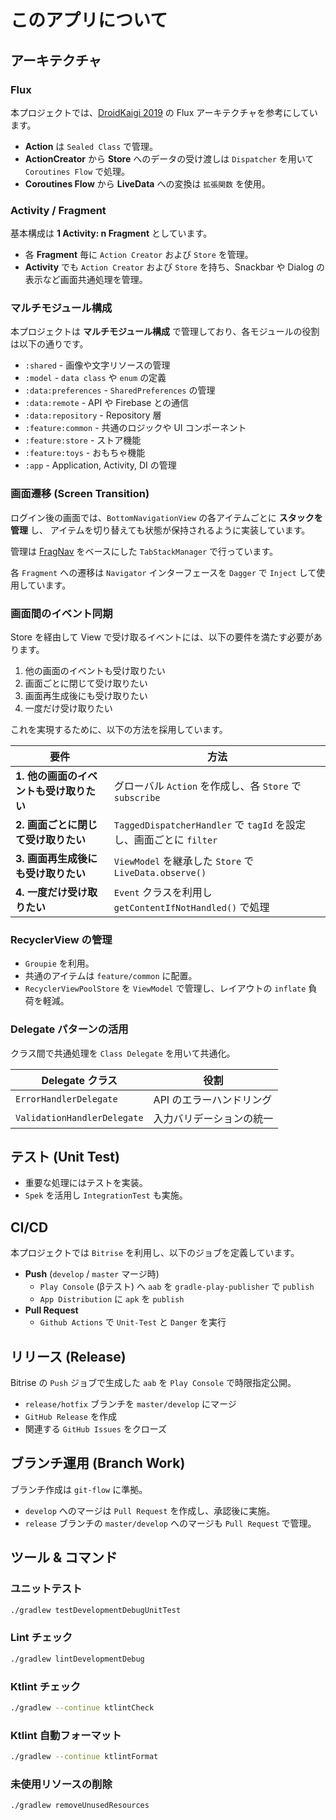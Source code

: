 # このアプリについて

## **アーキテクチャ**

### **Flux**

本プロジェクトでは、[DroidKaigi 2019](https://github.com/DroidKaigi/conference-app-2019) の Flux アーキテクチャを参考にしています。

- **Action** は `Sealed Class` で管理。
- **ActionCreator** から **Store** へのデータの受け渡しは `Dispatcher` を用いて `Coroutines Flow` で処理。
- **Coroutines Flow** から **LiveData** への変換は `拡張関数` を使用。

### **Activity / Fragment**

基本構成は **1 Activity: n Fragment** としています。

- 各 **Fragment** 毎に `Action Creator` および `Store` を管理。
- **Activity** でも `Action Creator` および `Store` を持ち、Snackbar や Dialog の表示など画面共通処理を管理。

### **マルチモジュール構成**

本プロジェクトは **マルチモジュール構成** で管理しており、各モジュールの役割は以下の通りです。

- `:shared` - 画像や文字リソースの管理
- `:model` - `data class` や `enum` の定義
- `:data:preferences` - `SharedPreferences` の管理
- `:data:remote` - API や Firebase との通信
- `:data:repository` - Repository 層
- `:feature:common` - 共通のロジックや UI コンポーネント
- `:feature:store` - ストア機能
- `:feature:toys` - おもちゃ機能
- `:app` - Application, Activity, DI の管理

### **画面遷移 (Screen Transition)**

ログイン後の画面では、`BottomNavigationView` の各アイテムごとに **スタックを管理** し、 アイテムを切り替えても状態が保持されるように実装しています。

管理は [FragNav](https://github.com/ncapdevi/FragNav) をベースにした `TabStackManager` で行っています。

各 `Fragment` への遷移は `Navigator` インターフェースを `Dagger` で `Inject` して使用しています。

### **画面間のイベント同期**

Store を経由して View で受け取るイベントには、以下の要件を満たす必要があります。

1. 他の画面のイベントも受け取りたい
2. 画面ごとに閉じて受け取りたい
3. 画面再生成後にも受け取りたい
4. 一度だけ受け取りたい

これを実現するために、以下の方法を採用しています。

| 要件                      | 方法                                                      |
| ----------------------- | ------------------------------------------------------- |
| **1. 他の画面のイベントも受け取りたい** | グローバル `Action` を作成し、各 `Store` で `subscribe`             |
| **2. 画面ごとに閉じて受け取りたい**   | `TaggedDispatcherHandler` で `tagId` を設定し、画面ごとに `filter` |
| **3. 画面再生成後にも受け取りたい**   | `ViewModel` を継承した `Store` で `LiveData.observe()`        |
| **4. 一度だけ受け取りたい**       | `Event` クラスを利用し `getContentIfNotHandled()` で処理          |

### **RecyclerView の管理**

- `Groupie` を利用。
- 共通のアイテムは `feature/common` に配置。
- `RecyclerViewPoolStore` を `ViewModel` で管理し、レイアウトの `inflate` 負荷を軽減。

### **Delegate パターンの活用**

クラス間で共通処理を `Class Delegate` を用いて共通化。

| Delegate クラス                | 役割             |
| --------------------------- | -------------- |
| `ErrorHandlerDelegate`      | API のエラーハンドリング |
| `ValidationHandlerDelegate` | 入力バリデーションの統一   |

## **テスト (Unit Test)**

- 重要な処理にはテストを実装。
- `Spek` を活用し `IntegrationTest` も実施。

## **CI/CD**

本プロジェクトでは `Bitrise` を利用し、以下のジョブを定義しています。

- **Push** (`develop` / `master` マージ時)
    - `Play Console` (βテスト) へ `aab` を `gradle-play-publisher` で `publish`
    - `App Distribution` に `apk` を `publish`
- **Pull Request**
    - `Github Actions` で `Unit-Test` と `Danger` を実行

## **リリース (Release)**

Bitrise の `Push` ジョブで生成した `aab` を `Play Console` で時限指定公開。

- `release/hotfix` ブランチを `master/develop` にマージ
- `GitHub Release` を作成
- 関連する `GitHub Issues` をクローズ

## **ブランチ運用 (Branch Work)**

ブランチ作成は `git-flow` に準拠。

- `develop` へのマージは `Pull Request` を作成し、承認後に実施。
- `release` ブランチの `master/develop` へのマージも `Pull Request` で管理。

## **ツール & コマンド**

### **ユニットテスト**

```sh
./gradlew testDevelopmentDebugUnitTest
```

### **Lint チェック**

```sh
./gradlew lintDevelopmentDebug
```

### **Ktlint チェック**

```sh
./gradlew --continue ktlintCheck
```

### **Ktlint 自動フォーマット**

```sh
./gradlew --continue ktlintFormat
```

### **未使用リソースの削除**

```sh
./gradlew removeUnusedResources
```


